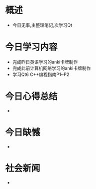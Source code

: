 # 概述
- 今日无事,主整理笔记,次学习Qt
# 今日学习内容
- 完成昨日英语学习的anki卡牌制作
- 完成此前计算机网络学习的anki卡牌制作
- 学习Qt6 C++编程指南P1~P2
# 今日心得总结
- 
# 今日缺憾
- 
# 社会新闻
- 